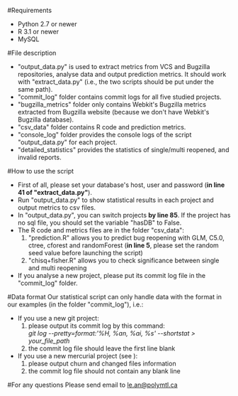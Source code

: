 #Requirements
- Python 2.7 or newer
- R 3.1 or newer
- MySQL

#File description
- "output_data.py" is used to extract metrics from VCS and Bugzilla repositories, analyse data and output prediction metrics. It should work with "extract_data.py" (i.e., the two scripts should be put under the same path).
- "commit_log" folder contains commit logs for all five studied projects.
- "bugzilla_metrics" folder only contains Webkit's Bugzilla metrics extracted from Bugzilla website (because we don't have Webkit's Bugzilla database).
- "csv_data" folder contains R code and prediction metrics.  
- "console_log" folder provides the console logs of the script "output_data.py" for each project.
- "detailed_statistics" provides the statistics of single/multi reopened, and invalid reports.

#How to use the script
- First of all, please set your database's host, user and password (**in line 41 of "extract_data.py"**).
- Run "output_data.py" to show statistical results in each project and output metrics to csv files.
- In "output_data.py", you can switch projects **by line 85**. If the project has no sql file, you should set the variable "hasDB" to False.
- The R code and metrics files are in the folder "csv_data":    
   1. "prediction.R" allows you to predict bug reopening with GLM, C5.0, ctree, cforest and randomForest (**in line 5**, please set the random seed value before launching the script)   
   2. "chisq+fisher.R" allows you to check significance between single and multi reopening
- If you analyse a new project, please put its commit log file in the "commit_log" folder.
   
#Data format
Our statistical script can only handle data with the format in our examples (in the folder "commit_log"), i.e.:
- If you use a new git project:     
   1. please output its commit log by this command:  
      *git log --pretty=format:'%H, %an, %ai, %s' --shortstat > your_file_path*   
   2. the commit log file should leave the first line blank
- If you use a new mercurial project (see ):   
   1. please output churn and changed files information    
   2. the commit log file should not contain any blank line

#For any questions
Please send email to le.an@polymtl.ca